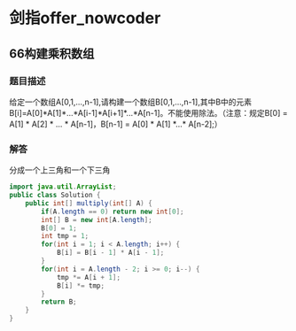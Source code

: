# 剑指offer_nowcoder

## 66构建乘积数组

### 题目描述

给定一个数组A[0,1,...,n-1],请构建一个数组B[0,1,...,n-1],其中B中的元素B[i]=A[0]\*A[1]\*...\*A[i-1]\*A[i+1]\*...\*A[n-1]。不能使用除法。（注意：规定B[0] = A[1] \* A[2] \* ... \* A[n-1]，B[n-1] = A[0] \* A[1] \*...\* A[n-2];）

### 解答

分成一个上三角和一个下三角

```java
import java.util.ArrayList;
public class Solution {
    public int[] multiply(int[] A) {
        if(A.length == 0) return new int[0];
        int[] B = new int[A.length];
        B[0] = 1;
        int tmp = 1;
        for(int i = 1; i < A.length; i++) {
            B[i] = B[i - 1] * A[i - 1];
        }
        for(int i = A.length - 2; i >= 0; i--) {
            tmp *= A[i + 1];
            B[i] *= tmp;
        }
        return B;
    }
}
```
